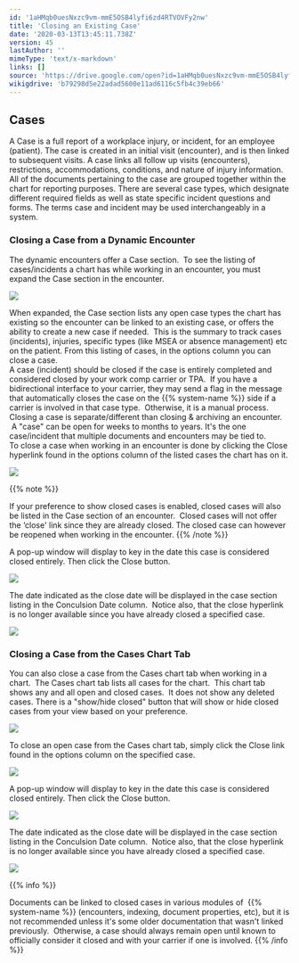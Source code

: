 ```yaml
---
id: '1aHMqb0uesNxzc9vm-mmE5OSB4lyfi6zd4RTVOVFy2nw'
title: 'Closing an Existing Case'
date: '2020-03-13T13:45:11.738Z'
version: 45
lastAuthor: ''
mimeType: 'text/x-markdown'
links: []
source: 'https://drive.google.com/open?id=1aHMqb0uesNxzc9vm-mmE5OSB4lyfi6zd4RTVOVFy2nw'
wikigdrive: 'b79298d5e22adad5600e11ad6116c5fb4c39eb66'
---
```

## **Cases**

A Case is a full report of a workplace injury, or incident, for an employee (patient). The case is created in an initial visit (encounter), and is then linked to subsequent visits. A case links all follow up visits (encounters), restrictions, accommodations, conditions, and nature of injury information. All of the documents pertaining to the case are grouped together within the chart for reporting purposes. There are several case types, which designate different required fields as well as state specific incident questions and forms. The terms case and incident may be used interchangeably in a system.

### **Closing a Case from a Dynamic Encounter**

The dynamic encounters offer a Case section.  To see the listing of cases/incidents a chart has while working in an encounter, you must expand the Case section in the encounter.  


![](../closing-an-existing-case.assets/53634e10054f1002bb6009bf2c547b91.png)


When expanded, the Case section lists any open case types the chart has existing so the encounter can be linked to an existing case, or offers the ability to create a new case if needed.  This is the summary to track cases (incidents), injuries, specific types (like MSEA or absence management) etc on the patient. From this listing of cases, in the options column you can close a case.  
A case (incident) should be closed if the case is entirely completed and considered closed by your work comp carrier or TPA.  If you have a bidirectional interface to your carrier, they may send a flag in the message that automatically closes the case on the {{% system-name %}} side if a carrier is involved in that case type.  Otherwise, it is a manual process.  
Closing a case is separate/different than closing & archiving an encounter.  A "case" can be open for weeks to months to years. It's the one case/incident that multiple documents and encounters may be tied to.  
To close a case when working in an encounter is done by clicking the Close hyperlink found in the options column of the listed cases the chart has on it.


![](../closing-an-existing-case.assets/860813d300e806d443b5c4b09e1218ba.png)


{{% note %}}

If your preference to show closed cases is enabled, closed cases will also be listed in the Case section of an encounter.  Closed cases will not offer the ‘close' link since they are already closed. The closed case can however be reopened when working in the encounter.
{{% /note %}}

A pop-up window will display to key in the date this case is considered closed entirely. Then click the Close button.


![](../closing-an-existing-case.assets/320dba5860432224ff0d3311266661de.png)


The date indicated as the close date will be displayed in the case section listing in the Conculsion Date column.  Notice also, that the close hyperlink is no longer available since you have already closed a specified case.


![](../closing-an-existing-case.assets/245c712d3a6b291a124847c942ea7288.png)


### **Closing a Case from the Cases Chart Tab**

You can also close a case from the Cases chart tab when working in a chart.  The Cases chart tab lists all cases for the chart.  This chart tab shows any and all open and closed cases.  It does not show any deleted cases. There is a "show/hide closed" button that will show or hide closed cases from your view based on your preference.


![](../closing-an-existing-case.assets/99ca7c2d5471e766e207d4b30a10f00d.png)


To close an open case from the Cases chart tab, simply click the Close link found in the options column on the specified case.


![](../closing-an-existing-case.assets/01c78062bce038cf6f229046b233c8d4.png)


A pop-up window will display to key in the date this case is considered closed entirely. Then click the Close button.


![](../closing-an-existing-case.assets/320dba5860432224ff0d3311266661de.png)


The date indicated as the close date will be displayed in the case section listing in the Conculsion Date column.  Notice also, that the close hyperlink is no longer available since you have already closed a specified case.


![](../closing-an-existing-case.assets/245c712d3a6b291a124847c942ea7288.png)


{{% info %}}

Documents can be linked to closed cases in various modules of  {{% system-name %}} (encounters, indexing, document properties, etc), but it is not recommended unless it's some older documentation that wasn't linked previously.  Otherwise, a case should always remain open until known to officially consider it closed and with your carrier if one is involved.
{{% /info %}}


